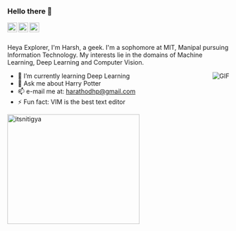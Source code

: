 ### Hello there 👋

<a href="https://www.linkedin.com/in/harsh-rathore07/">
  <img align="left" alt="LinkedIn" width="22px" src="https://cdn.jsdelivr.net/npm/simple-icons@3.1.0/icons/linkedin.svg" />
</a>
<a href="https://github.com/thecreator-hr">
  <img align="left" alt="GitHub" width="22px" src="https://cdn.jsdelivr.net/npm/simple-icons@3.1.0/icons/github.svg" />
</a>
<a href="https://www.instagram.com/thecreator_hr/">
  <img align="left" alt="Twitter" width="22px" src="https://cdn.jsdelivr.net/npm/simple-icons@3.1.0/icons/instagram.svg" />
</a>
<br />
<br />

Heya Explorer, I'm Harsh, a geek. I'm a sophomore at MIT, Manipal pursuing Information Technology. My interests lie in the domains of Machine Learning, Deep Learning and Computer Vision.

<img align="right" alt="GIF" src="https://media.giphy.com/media/PjJ1cLHqLEveXysGDB/giphy.gif"/>

- 🌱 I’m currently learning Deep Learning
- 💬 Ask me about Harry Potter
- 📫 e-mail me at: harathodhp@gmail.com
- ⚡ Fun fact: VIM is the best text editor

<img src="https://github-readme-stats.vercel.app/api/top-langs/?username=thecreator-hr&layout=compact" alt="itsnitigya" width="300" height="250" />


<!--
**thecreator-hr/thecreator-hr** is a ✨ _special_ ✨ repository because its `README.md` (this file) appears on your GitHub profile.

Here are some ideas to get you started:

- 🔭 I’m currently working on ...
- 🌱 I’m currently learning ...
- 👯 I’m looking to collaborate on ...
- 🤔 I’m looking for help with ...
- 💬 Ask me about ...
- 📫 How to reach me: ...
- 😄 Pronouns: ...
- ⚡ Fun fact: ...
-->
